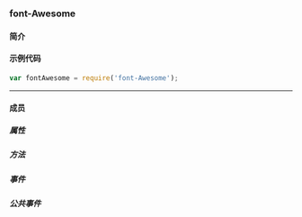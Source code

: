 
### font-Awesome

#### 简介

#### 示例代码

```js
var fontAwesome = require('font-Awesome');
```
-------------------------------------------------------------------------------
#### 成员

##### 属性

##### 方法

##### 事件

##### 公共事件
